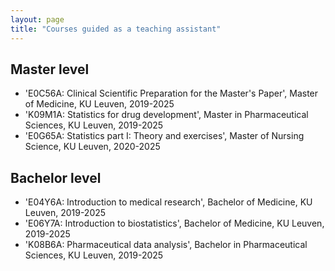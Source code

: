 ```yaml
---
layout: page
title: "Courses guided as a teaching assistant"
---
```


## Master level
* 'E0C56A: Clinical Scientific Preparation for the Master's Paper', Master of Medicine, KU Leuven, 2019-2025
* 'K09M1A: Statistics for drug development', Master in Pharmaceutical Sciences, KU Leuven, 2019-2025
* 'E0G65A: Statistics part I: Theory and exercises', Master of Nursing Science, KU Leuven, 2020-2025

## Bachelor level
* 'E04Y6A: Introduction to medical research', Bachelor of Medicine, KU Leuven, 2019-2025
* 'E06Y7A: Introduction to biostatistics', Bachelor of Medicine, KU Leuven, 2019-2025
* 'K08B6A: Pharmaceutical data analysis', Bachelor in Pharmaceutical Sciences, KU Leuven, 2019-2025
